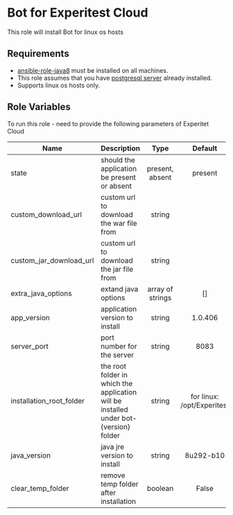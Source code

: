 Bot for Experitest Cloud
=========

This role will install Bot for linux os hosts

Requirements
------------
* [ansible-role-java8](https://github.com/ExperitestOfficial/ansible-role-java8) must be installed on all machines. <br>
* This role assumes that you have [postgresql server](https://github.com/ExperitestOfficial/ansible-role-postgresql-server) already installed. <br>
* Supports linux os hosts only.

Role Variables
--------------
To run this role - need to provide the following parameters of Experitet Cloud

| Name | Description | Type | Default | Required |
|------|-------------|:----:|:-----:|:-----:|
| state | should the application be present or absent | present, absent | present | no |
| custom_download_url | custom url to download the war file from | string |  | no |
| custom_jar_download_url | custom url to download the jar file from | string |  | no |
| extra_java_options | extand java options | array of strings | [] | no |
| app_version | application version to install | string | 1.0.406  | no |
| server_port | port number for the server | string | 8083 | no |
| installation_root_folder | the root folder in which the application will be installed under bot-{version} folder | string | for linux: /opt/Experitest | no |
| java_version | java jre version to install | string | 8u292-b10 | no |
| clear_temp_folder | remove temp folder after installation | boolean | False | no |

